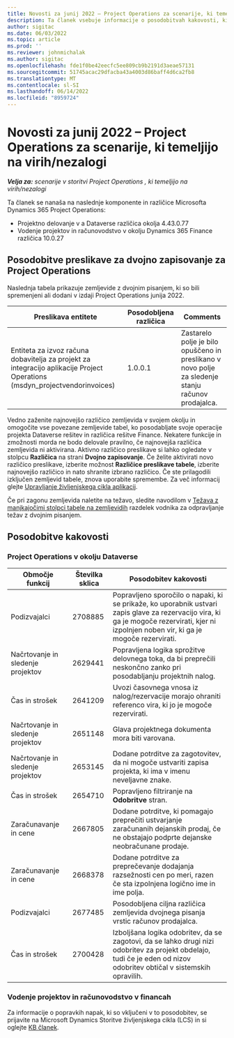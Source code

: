 ```yaml
---
title: Novosti za junij 2022 – Project Operations za scenarije, ki temeljijo na virih/nezalogi
description: Ta članek vsebuje informacije o posodobitvah kakovosti, ki so na voljo v izdaji Microsofta junija 2022 Dynamics 365 Project Operations za scenarije, ki temeljijo na virih/brez zalog.
author: sigitac
ms.date: 06/03/2022
ms.topic: article
ms.prod: ''
ms.reviewer: johnmichalak
ms.author: sigitac
ms.openlocfilehash: fde1f0be42eecfc5ee809cb9b2191d3aeae57131
ms.sourcegitcommit: 51745acac29dfacba43a4003d86baff4d6ca2fb8
ms.translationtype: MT
ms.contentlocale: sl-SI
ms.lasthandoff: 06/14/2022
ms.locfileid: "8959724"
---
```

# <a name="whats-new-june-2022---project-operations-for-resourcenon-stocked-based-scenarios"></a>Novosti za junij 2022 – Project Operations za scenarije, ki temeljijo na virih/nezalogi

_**Velja za:** scenarije v storitvi Project Operations , ki temeljijo na virih/nezalogi_

Ta članek se nanaša na naslednje komponente in različice Microsofta Dynamics 365 Project Operations:

- Projektno delovanje v a Dataverse različica okolja 4.43.0.77
- Vodenje projektov in računovodstvo v okolju Dynamics 365 Finance različica 10.0.27

## <a name="project-operations-dual-write-maps-updates"></a>Posodobitve preslikave za dvojno zapisovanje za Project Operations

Naslednja tabela prikazuje zemljevide z dvojnim pisanjem, ki so bili spremenjeni ali dodani v izdaji Project Operations junija 2022.

| Preslikava entitete | Posodobljena različica | Comments |
| --- | --- | --- |
| Entiteta za izvoz računa dobavitelja za projekt za integracijo aplikacije Project Operations (msdyn_projectvendorinvoices) | 1.0.0.1 | Zastarelo polje je bilo opuščeno in preslikano v novo polje za sledenje stanju računov prodajalca. |

Vedno zaženite najnovejšo različico zemljevida v svojem okolju in omogočite vse povezane zemljevide tabel, ko posodabljate svoje operacije projekta Dataverse rešitev in različica rešitve Finance. Nekatere funkcije in zmožnosti morda ne bodo delovale pravilno, če najnovejša različica zemljevida ni aktivirana. Aktivno različico preslikave si lahko ogledate v stolpcu **Različica** na strani **Dvojno zapisovanje**. Če želite aktivirati novo različico preslikave, izberite možnost **Različice preslikave tabele**, izberite najnovejšo različico in nato shranite izbrano različico. Če ste prilagodili izključen zemljevid tabele, znova uporabite spremembe. Za več informacij glejte [Upravljanje življenjskega cikla aplikacij](/dynamics365/fin-ops-core/dev-itpro/data-entities/dual-write/app-lifecycle-management).

Če pri zagonu zemljevida naletite na težavo, sledite navodilom v [Težava z manjkajočimi stolpci tabele na zemljevidih](/dynamics365/fin-ops-core/dev-itpro/data-entities/dual-write/dual-write-troubleshooting-finops-upgrades#missing-table-columns-issue-on-maps) razdelek vodnika za odpravljanje težav z dvojnim pisanjem.

## <a name="quality-updates"></a>Posodobitve kakovosti

### <a name="project-operations-on-dataverse"></a>Project Operations v okolju Dataverse

| Območje funkcij | Številka sklica | Posodobitev kakovosti |
| --- | --- | --- |
| Podizvajalci | 2708885 | Popravljeno sporočilo o napaki, ki se prikaže, ko uporabnik ustvari zapis glave za rezervacijo vira, ki ga je mogoče rezervirati, kjer ni izpolnjen noben vir, ki ga je mogoče rezervirati. |
| Načrtovanje in sledenje projektov | 2629441 | Popravljena logika sprožitve delovnega toka, da bi preprečili neskončno zanko pri posodabljanju projektnih nalog. |
| Čas in strošek | 2641209 | Uvozi časovnega vnosa iz nalog/rezervacije morajo ohraniti referenco vira, ki jo je mogoče rezervirati. |
| Načrtovanje in sledenje projektov | 2651148 | Glava projektnega dokumenta mora biti varovana.|
| Načrtovanje in sledenje projektov | 2653145 | Dodane potrditve za zagotovitev, da ni mogoče ustvariti zapisa projekta, ki ima v imenu neveljavne znake. |
| Čas in strošek | 2654710 | Popravljeno filtriranje na **Odobritve** stran. |
| Zaračunavanje in cene | 2667805 | Dodane potrditve, ki pomagajo preprečiti ustvarjanje zaračunanih dejanskih prodaj, če ne obstajajo podprte dejanske neobračunane prodaje. |
| Zaračunavanje in cene | 2668378 | Dodane potrditve za preprečevanje dodajanja razsežnosti cen po meri, razen če sta izpolnjena logično ime in ime polja. |
| Podizvajalci | 2677485 | Posodobljena ciljna različica zemljevida dvojnega pisanja vrstic računov prodajalca. |
| Čas in strošek | 2700428 | Izboljšana logika odobritev, da se zagotovi, da se lahko drugi nizi odobritev za projekt obdelajo, tudi če je eden od nizov odobritev obtičal v sistemskih opravilih. |

### <a name="project-management-and-accounting-in-finance"></a>Vodenje projektov in računovodstvo v financah

Za informacije o popravkih napak, ki so vključeni v to posodobitev, se prijavite na Microsoft Dynamics Storitve življenjskega cikla (LCS) in si oglejte [KB članek](https://fix.lcs.dynamics.com/Issue/Details?bugId=673271).
